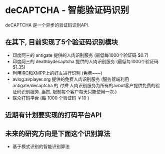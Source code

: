 # deCAPTCHA - 智能验证码识别

deCAPTCHA 是一个异步的验证码识别API.

## 在其下, 目前实现了5个验证码识别模块

*  印度阿三的 antigate 提供的人肉识别服务 (最低每1000个验证码 $0.7)
*  印度阿三的 deathbydecaptcha 提供的人肉识别服务 (最低每1000个验证码 $1.35)
*  利用IRC和XMPP上的好友进行识别 (免费~~~)
*  avlog.avplayer.org 提供的免费人肉识别服务 (服务器端利用antigate/decaptcha 的 *付费* 人肉识别服务为所有的avbot客户提供免费的验证码识别服务. 当然, 限制每个客户每天只能使用一次.)
*  联众打码平台 (每 1000 个验证码 ￥10 )

## 近期有计划要实现的打码平台API


## 未来的研究方向是下面这个识别算法

*  基于模式识别的智能识别算法

